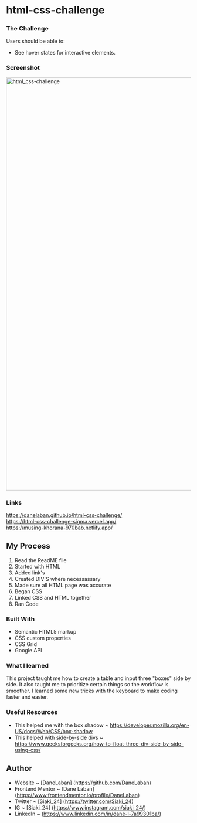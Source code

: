# html-css-challenge

### The Challenge

Users should be able to:

- See hover states for interactive elements.

### Screenshot
<img width="1127" alt="html_css-challenge" src="https://user-images.githubusercontent.com/74079363/131596993-9642d426-d400-46de-b66f-fa8dca75bde3.png">

### Links
https://danelaban.github.io/html-css-challenge/
<br>
https://html-css-challenge-sigma.vercel.app/
<br>
https://musing-khorana-970bab.netlify.app/

## My Process

1. Read the ReadME file
2. Started with HTML
3. Added link's
4. Created DIV'S where necessassary 
5. Made sure all HTML page was accurate
6. Began CSS
7. Linked CSS and HTML together
8. Ran Code

### Built With
- Semantic HTML5 markup
- CSS custom properties
- CSS Grid
- Google API

### What I learned

This project taught me how to create a table and input three "boxes" side by side.
It also taught me to prioritize certain things so the workflow is smoother.
I learned some new tricks with the keyboard to make coding faster and easier.

### Useful Resources
- This helped me with the box shadow ~ https://developer.mozilla.org/en-US/docs/Web/CSS/box-shadow
- This helped with side-by-side divs ~ https://www.geeksforgeeks.org/how-to-float-three-div-side-by-side-using-css/

## Author
- Website ~ [DaneLaban] (https://github.com/DaneLaban)
- Frontend Mentor ~ [Dane Laban] (https://www.frontendmentor.io/profile/DaneLaban)
- Twitter ~ [Siaki_24] (https://twitter.com/Siaki_24)
- IG ~ [Siaki_24] (https://www.instagram.com/siaki_24/)
- LinkedIn ~ (https://www.linkedin.com/in/dane-l-7a99301ba/)
